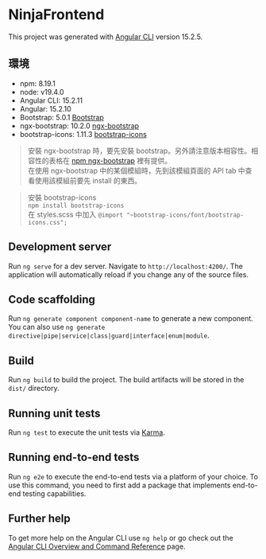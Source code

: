 # NinjaFrontend

This project was generated with [Angular CLI](https://github.com/angular/angular-cli) version 15.2.5.

## 環境

- npm: 8.19.1
- node: v19.4.0
- Angular CLI: 15.2.11
- Angular: 15.2.10
- Bootstrap: 5.0.1 [Bootstrap](https://www.npmjs.com/package/bootstrap/v/5.0.1)
- ngx-bootstrap: 10.2.0 [ngx-bootstrap](https://www.npmjs.com/package/ngx-bootstrap/v/10.2.0)
- bootstrap-icons: 1.11.3 [bootstrap-icons](https://www.npmjs.com/package/ngx-bootstrap-icons)

> 安裝 ngx-bootstrap 時，要先安裝 bootstrap。另外請注意版本相容性。相容性的表格在 [npm ngx-bootstrap](https://www.npmjs.com/package/ngx-bootstrap) 裡有提供。   
> 在使用 ngx-bootstrap 中的某個模組時，先到該模組頁面的 API tab 中查看使用該模組前要先 install 的東西。

> 安裝 bootstrap-icons    
> `npm install bootstrap-icons`   
> 在 styles.scss 中加入 `@import "~bootstrap-icons/font/bootstrap-icons.css";`

## Development server

Run `ng serve` for a dev server. Navigate to `http://localhost:4200/`. The application will automatically reload if you change any of the source files.

## Code scaffolding

Run `ng generate component component-name` to generate a new component. You can also use `ng generate directive|pipe|service|class|guard|interface|enum|module`.

## Build

Run `ng build` to build the project. The build artifacts will be stored in the `dist/` directory.

## Running unit tests

Run `ng test` to execute the unit tests via [Karma](https://karma-runner.github.io).

## Running end-to-end tests

Run `ng e2e` to execute the end-to-end tests via a platform of your choice. To use this command, you need to first add a package that implements end-to-end testing capabilities.

## Further help

To get more help on the Angular CLI use `ng help` or go check out the [Angular CLI Overview and Command Reference](https://angular.io/cli) page.
